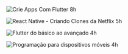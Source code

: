 ![Crie Apps Com Flutter 8h](https://github.com/user-attachments/assets/c1d5aa78-249b-482b-9a15-4d170f6718eb)

![React Native - Criando Clones da Netflix 5h](https://github.com/user-attachments/assets/9df8bdb7-bf55-429a-a20d-25b6002e5b06)

![Flutter do básico ao avançado 4h](https://github.com/user-attachments/assets/2bce7cff-5862-4683-971e-f103b9944af4)

![Programação para dispositivos móveis 4h](https://github.com/user-attachments/assets/431c33e8-11a1-4e24-bb2f-59489edfbf1d)
